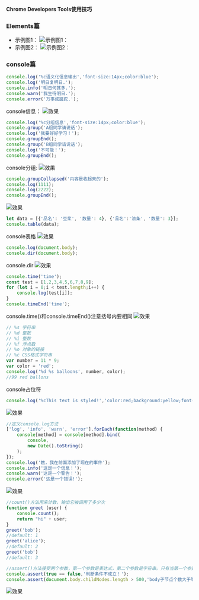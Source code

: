 #### Chrome Developers Tools使用技巧

### Elements篇
- 示例图1：
![示例图1：](https://github.com/liuxilei/itlr_road/blob/master/Chrome_Developers_Tools/img/Chrome%20Dev1.png)
- 示例图2：
![示例图2：](https://github.com/liuxilei/itlr_road/blob/master/Chrome_Developers_Tools/img/Chrome%20Dev2.png)

### console篇

```javascript
console.log('%c语义化信息输出','font-size:14px;color:blue');
console.log('明日复明日.');
console.info('明日何其多.');
console.warn('我生待明日.');
console.error('万事成蹉跎.');
```
console信息：
![效果](https://github.com/liuxilei/itlr_road/blob/master/Chrome_Developers_Tools/img/console.png)

```javascript
console.log('%c分组信息','font-size:14px;color:blue');
console.group('A组同学请说话');
console.log('我要好好学习！');
console.groupEnd();
console.group('B组同学请说话');
console.log('不可能！');
console.groupEnd();
```
console分组:
![效果](https://github.com/liuxilei/itlr_road/blob/master/Chrome_Developers_Tools/img/group.png)

```javascript
console.groupCollapsed('内容是收起来的');
console.log(1111);
console.log(2222);
console.groupEnd();
```
![效果](https://github.com/liuxilei/itlr_road/blob/master/Chrome_Developers_Tools/img/groupCollapsed.png)

```javascript
let data = [{'品名': '豆浆', '数量': 4}, {'品名':'油条', '数量': 3}];
console.table(data);
```
console表格
![效果](https://github.com/liuxilei/itlr_road/blob/master/Chrome_Developers_Tools/img/table.png)

```javascript
console.log(document.body);
console.dir(document.body);
```
console.dir
![效果](https://github.com/liuxilei/itlr_road/blob/master/Chrome_Developers_Tools/img/dir.png)

```javascript
console.time('time');
const test = [1,2,3,4,5,6,7,8,9];
for (let i = 0;i < test.length;i++) {
    console.log(test[i]);
}
console.timeEnd('time');
```
console.time()和console.timeEnd()注意括号内要相同
![效果](https://github.com/liuxilei/itlr_road/blob/master/Chrome_Developers_Tools/img/time.png)

```javascript
// %s 字符串
// %d 整数
// %i 整数 
// %f 浮点数
// %o 对象的链接
// %c CSS格式字符串
var number = 11 * 9;
var color = 'red';
console.log('%d %s balloons', number, color);
//99 red ballons
```
console占位符
```javascript
console.log('%cThis text is styled!','color:red;background:yellow;font-size:24px');
```
![效果](https://github.com/liuxilei/itlr_road/blob/master/Chrome_Developers_Tools/img/%25c.png)

```javascript
//定义console.log方法
['log', 'info', 'warn', 'error'].forEach(function(method) {
    console[method] = console[method].bind(
        console,
        new Date().toString()
    );
});
console.log('瞧，我在前面添加了现在的事件');
console.info('这是一个信息！');
console.warn('这是一个警告！');
console.error('这是一个错误!');
```
![效果](https://github.com/liuxilei/itlr_road/blob/master/Chrome_Developers_Tools/img/diy.png)

```javascript
//count()方法用来计数，输出它被调用了多少次
function greet (user) {
    console.count();
    return "hi" + user;
}
greet('bob');
//default: 1
greet('alice');
//default: 2
greet('bob')
//default: 3
```

```javascript
//assert()方法接受两个参数，第一个参数是表达式，第二个参数是字符串。只有当第一个参数为false，才会输出第二个参数，否则不会有任何结果
console.assert(true == false,'判断条件不成立！');
console.assert(document.body.childNodes.length > 500,'body子节点个数大于等于500');
```
![效果](https://github.com/liuxilei/itlr_road/blob/master/Chrome_Developers_Tools/img/assert.png)
